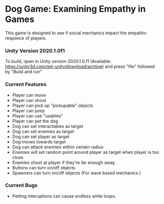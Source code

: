 # **Dog Game**: Examining Empathy in Games
This game is designed to see if social mechanics impact the empathic responce of players.
### Unity Version 2020.1.0f1
To build, open in Unity version 2020.1.0.f1 (Available: https://unity3d.com/get-unity/download/archive) and press "file" followed by "Build and run"
### Current Features
- Player can move
- Player can shoot
- Player can pick up "pickupable" objects
- Player can jump
- Player can use "usables"
- Player can pet the dog
- Dog can set interactables as target
- Dog can set enemies as target
- Dog can set player as target
- Dog moves towards target
- Dog can attack enemies within certain radius
- Enemies will set random point around player as target when player is too close
- Enemies shoot at player if they're far enough away
- Buttons can turn on/off objects
- Spawners can turn on/off objects (For wave based mechanics.)
### Current Bugs
- Petting interuptions can cause endless while loops.
